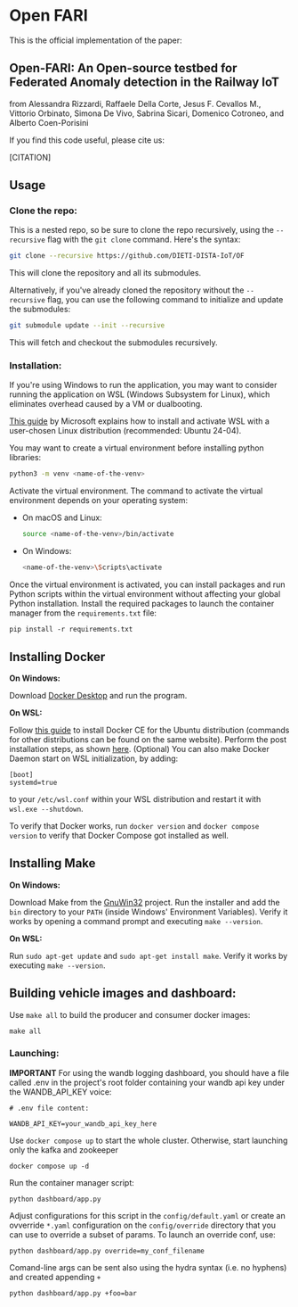 
# Open FARI

This is the official implementation of the paper:

## Open-FARI: An Open-source testbed for Federated Anomaly detection in the Railway IoT

from Alessandra Rizzardi, Raffaele Della Corte, Jesus F. Cevallos M., Vittorio Orbinato, Simona De Vivo, Sabrina Sicari, Domenico Cotroneo, and Alberto Coen-Porisini

If you find this code useful, please cite us:

[CITATION]

## Usage

### Clone the repo:

This is a nested repo, so be sure to clone the repo recursively, using the `--recursive` flag with the `git clone` command. Here's the syntax:

```bash
git clone --recursive https://github.com/DIETI-DISTA-IoT/OF
```

This will clone the repository and all its submodules.

Alternatively, if you've already cloned the repository without the `--recursive` flag, you can use the following command to initialize and update the submodules:

```bash
git submodule update --init --recursive
```

This will fetch and checkout the submodules recursively.


### Installation:

If you're using Windows to run the application, you may want to consider running the application on WSL (Windows Subsystem for Linux), which eliminates overhead caused by a VM or dualbooting.

[This guide](https://learn.microsoft.com/en-us/windows/wsl/install) by Microsoft explains how to install and activate WSL with a user-chosen Linux distribution (recommended: Ubuntu 24-04).

You may want to create a virtual environment before installing python libraries:


   ```bash
   python3 -m venv <name-of-the-venv>
   ```

Activate the virtual environment. The command to activate the virtual environment depends on your operating system:

   - On macOS and Linux:

     ```bash
     source <name-of-the-venv>/bin/activate
     ```

   - On Windows:

     ```bash
     <name-of-the-venv>\Scripts\activate
     ```

Once the virtual environment is activated, you can install packages and run Python scripts within the virtual environment without affecting your global Python installation. Install the required packages to launch the container manager from the `requirements.txt` file:

    pip install -r requirements.txt

## Installing Docker
**On Windows:**

Download [Docker Desktop](https://www.docker.com/products/docker-desktop/) and run the program.

**On WSL:**

Follow [this guide](https://docs.docker.com/engine/install/ubuntu/) to install Docker CE for the Ubuntu distribution (commands for other distributions can be found on the same website).
Perform the post installation steps, as shown [here](https://docs.docker.com/engine/install/linux-postinstall/).
(Optional) You can also make Docker Daemon start on WSL initialization, by adding:
```
[boot]
systemd=true
```
to your `/etc/wsl.conf` within your WSL distribution and restart it with `wsl.exe --shutdown`.

To verify that Docker works, run `docker version` and `docker compose version` to verify that Docker Compose got installed as well.

## Installing Make
**On Windows:**

Download Make from the [GnuWin32](https://gnuwin32.sourceforge.net/packages/make.htm) project.
Run the installer and add the `bin` directory to your `PATH` (inside Windows' Environment Variables).
Verify it works by opening a command prompt and executing `make --version`.

**On WSL:**

Run `sudo apt-get update` and `sudo apt-get install make`.
Verify it works by executing `make --version`.


## Building vehicle images and dashboard:

Use `make all` to build the producer and consumer docker images:

    make all


### Launching:

**IMPORTANT** For using the wandb logging dashboard, you should have a file called .env in the project's root folder containing your wandb api key under the WANDB_API_KEY voice:

```.env file
# .env file content:

WANDB_API_KEY=your_wandb_api_key_here

```

Use `docker compose up` to start the whole cluster. Otherwise, start launching only the kafka and zookeeper

    docker compose up -d

Run the container manager script:

    python dashboard/app.py

Adjust configurations for this script in the `config/default.yaml` or create an ovverride `*.yaml` configuration on the `config/override` directory that you can use to override a subset of params. To launch an override conf, use:

    python dashboard/app.py override=my_conf_filename

Comand-line args can be sent also using the hydra syntax (i.e. no hyphens) and created appending `+` 

    python dashboard/app.py +foo=bar

